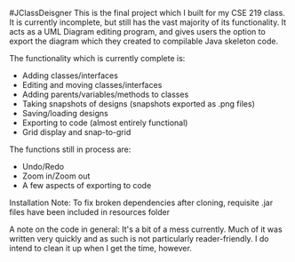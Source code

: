 #JClassDeisgner
This is the final project which I built for my CSE 219 class. It is currently incomplete, but still has the vast majority of its functionality. It acts as a UML Diagram editing program, and gives users the option to export the diagram which they created to compilable Java skeleton code.

The functionality which is currently complete is:

- Adding classes/interfaces
- Editing and moving classes/interfaces
- Adding parents/variables/methods to classes
- Taking snapshots of designs (snapshots exported as .png files)
- Saving/loading designs
- Exporting to code (almost entirely functional)
- Grid display and snap-to-grid

The functions still in process are:

- Undo/Redo
- Zoom in/Zoom out
- A few aspects of exporting to code

Installation Note: To fix broken dependencies after cloning, requisite .jar files have been included in resources folder

A note on the code in general: It's a bit of a mess currently. Much of it was written very quickly and as such is not particularly reader-friendly. I do intend to clean it up when I get the time, however.
